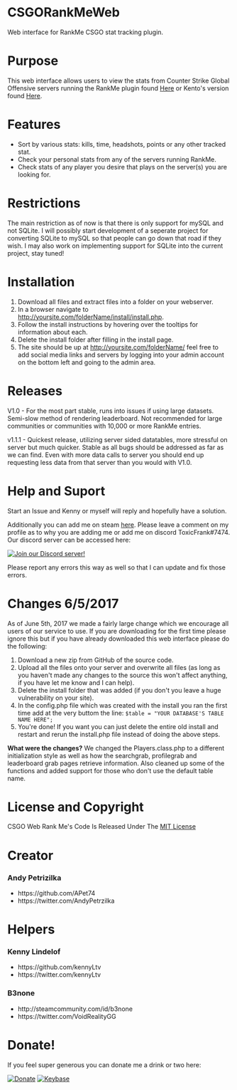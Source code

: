 # CSGORankMeWeb
Web interface for RankMe CSGO stat tracking plugin.

# Purpose
This web interface allows users to view the stats from Counter Strike Global Offensive servers running the RankMe plugin found <a href='https://forums.alliedmods.net/showthread.php?p=1456869'>Here</a> or Kento's version found <a href="https://forums.alliedmods.net/showthread.php?t=290063">Here</a>.

# Features
<ul>
<li>Sort by various stats: kills, time, headshots, points or any other tracked stat.</li>
<li>Check your personal stats from any of the servers running RankMe.</li>
<li>Check stats of any player you desire that plays on the server(s) you are looking for.</li>
</ul>

# Restrictions

The main restriction as of now is that there is only support for mySQL and not SQLite. I will possibly start development of a seperate project for converting SQLite to mySQL so that people can go down that road if they wish. I may also work on implementing support for SQLite into the current project, stay tuned!

# Installation

1. Download all files and extract files into a folder on your webserver.
2. In a browser navigate to http://yoursite.com/folderName/install/install.php.
3. Follow the install instructions by hovering over the tooltips for information about each.
4. Delete the install folder after filling in the install page.
5. The site should be up at http://yoursite.com/folderName/ feel free to add social media links and servers by logging into your admin account on the bottom left and going to the admin area.

# Releases

V1.0 - For the most part stable, runs into issues if using large datasets. Semi-slow method of rendering leaderboard. Not recommended for large communities or communities with 10,000 or more RankMe entries.

v1.1.1 - Quickest release, utilizing server sided datatables, more stressful on server but much quicker. Stable as all bugs should be addressed as far as we can find. Even with more data calls to server you should end up requesting less data from that server than you would with V1.0.

# Help and Suport

Start an Issue and Kenny or myself will reply and hopefully have a solution. 

Additionally you can add me on steam <a href="http://steamcommunity.com/id/toxicandy7474">here</a>. Please leave a comment on my profile as to why you are adding me or add me on discord ToxicFrank#7474. Our discord server can be accessed here: 

[![Join our Discord server!](https://invidget.switchblade.xyz/PCw4NSRT3S)](http://discord.gg/PCw4NSRT3S)


Please report any errors this way as well so that I can update and fix those errors.

# Changes 6/5/2017

As of June 5th, 2017 we made a fairly large change which we encourage all users of our service to use. If you are downloading for the first time please ignore this but if you have already downloaded this web interface please do the following:

1. Download a new zip from GitHub of the source code.
2. Upload all the files onto your server and overwrite all files (as long as you haven't made any changes to the source this won't affect anything, if you have let me know and I can help).
3. Delete the install folder that was added (if you don't you leave a huge vulnerability on your site).
4. In the config.php file which was created with the install you ran the first time add at the very buttom the line: `$table = "YOUR DATABASE'S TABLE NAME HERE";`
5. You're done! If you want you can just delete the entire old install and restart and rerun the install.php file instead of doing the above steps.

<b>What were the changes?</b> We changed the Players.class.php to a different initialization style as well as how the searchgrab, profilegrab and leaderboard grab pages retrieve information. Also cleaned up some of the functions and added support for those who don't use the default table name.

# License and Copyright

CSGO Web Rank Me's Code Is Released Under The <a href="https://github.com/ToxicRevolution/CSGORankMeWeb/blob/master/LICENSE">MIT License</a>

# Creator

<h3> Andy Petrizilka </h3>
<ul>
	<li>https://github.com/APet74</li>
	<li>https://twitter.com/AndyPetrzilka</li>
</ul>

# Helpers

<h3>Kenny Lindelof</h3>
<ul>
	<li>https://github.com/kennyLtv</li>
	<li>https://twitter.com/kennyLtv</li>
</ul>

<h3>B3none </h3>
<ul>
	<li>http://steamcommunity.com/id/b3none</li>
	<li>https://twitter.com/VoidRealityGG</li>
</ul>


# Donate!
If you feel super generous you can donate me a drink or two here:

[![Donate](https://img.shields.io/badge/Donate-PayPal-green.svg)](https://www.paypal.me/AndyPetrzilka)
[![Keybase](https://img.shields.io/badge/Keybase-Group-blue.svg)](https://keybase.io/team/toxicrevolution.development)

